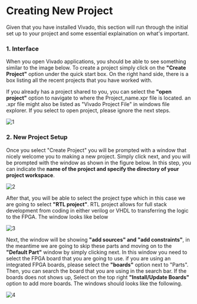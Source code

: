 # Creating New Project

Given that you have installed Vivado, this section will run through the initial set up to your project and some essential explaination on what's important.

### **1. Interface**

When you open Vivado applications, you should be able to see something similar to the image below. To create a project simply click on the **"Create Project"** option under the quick start box. On the right hand side, there is a box listing all the recent projects that you have worked with. 

If you already has a project shared to you, you can select the **"open project"** option to navigate to where the Project_name.xpr file is located. an .xpr file might also be listed as "Vivado Project File" in windows file explorer. If you select to open project, please ignore the next steps. 

![1](https://github.com/user-attachments/assets/d5eb4f46-e2a4-4c0b-a68b-5a2018c904a5)

### **2. New Project Setup**

Once you select "Create Project" you will be prompted with a window that nicely welcome you to making a new project. Simply click next, and you will be prompted with the window as shown in the figure below. In this step, you can indicate the **name of the project and specify the directory of your project workspace**. 

![2](https://github.com/user-attachments/assets/d6365b69-c627-4aff-a204-8753e551546d)

After that, you will be able to select the project type which in this case we are going to select **"RTL project"**. RTL project allows for full stack development from coding in either verilog or VHDL to transferring the logic to the FPGA. The window looks like below

![3](https://github.com/user-attachments/assets/e3da712a-2cb6-427a-a025-e69346fe59b7)

Next, the window will be showing **"add sources" and "add constraints"**, in the meantime we are going to skip these parts and moving on to the **"Default Part"** window by simply clicking next. In this window you need to select the FPGA board that you are going to use. if you are using an integrated FPGA boards, please select the **"boards"** option next to "Parts". Then, you can search the board that you are using in the search bar. If the boards does not shows up, Select on the top right **"Install/Update Boards"** option to add more boards. The windows should looks like the following.

![4](https://github.com/user-attachments/assets/c69fdb9f-4dcc-4e73-839c-4ea8cdbe6367)

